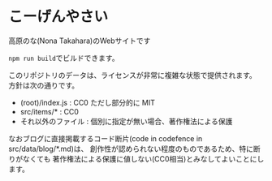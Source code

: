 # こーげんやさい
高原のな(Nona Takahara)のWebサイトです

`npm run build`でビルドできます。

このリポジトリのデータは、ライセンスが非常に複雑な状態で提供されます。
方針は次の通りです。

- (root)/index.js : CC0 ただし部分的に MIT
- src/items/\* : CC0
- それ以外のファイル : 個別に指定が無い場合、著作権法による保護

なおブログに直接掲載するコード断片(code in codefence in src/data/blog/*.md)は、
創作性が認められない程度のものであるため、特に断りがなくても
著作権法による保護に値しない(CC0相当)とみなしてよいことにします。
